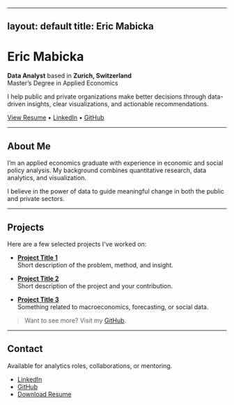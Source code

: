 
---
layout: default
title: Eric Mabicka
---

# Eric Mabicka

**Data Analyst** based in **Zurich, Switzerland**  
Master’s Degree in Applied Economics  

I help public and private organizations make better decisions through data-driven insights, clear visualizations, and actionable recommendations.

[View Resume](EricMabicka_Resume.pdf) • [LinkedIn](https://www.linkedin.com/in/ericmabicka/) • [GitHub](https://github.com/EricMabicka)

---

## About Me

I’m an applied economics graduate with experience in economic and social policy analysis. My background combines quantitative research, data analytics, and visualization.

I believe in the power of data to guide meaningful change in both the public and private sectors.

---

## Projects

Here are a few selected projects I've worked on:

- **[Project Title 1](#)**  
  Short description of the problem, method, and insight.

- **[Project Title 2](#)**  
  Short description of the project and your contribution.

- **[Project Title 3](#)**  
  Something related to macroeconomics, forecasting, or social data.

> Want to see more? Visit my [GitHub](https://github.com/EricMabicka).

---

## Contact

Available for analytics roles, collaborations, or mentoring.

- [LinkedIn](https://www.linkedin.com/in/ericmabicka/)
- [GitHub](https://github.com/EricMabicka)
- [Download Resume](EricMabicka_Resume.pdf)

